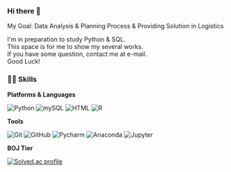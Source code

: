 ### Hi there 👋

My Goal: Data Analysis & Planning Process & Providing Solution in Logistics

I'm in preparation to study Python & SQL.\
This space is for me to show my several works.\
If you have some question, contact me at e-mail.\
Good Luck!

### 🐱‍🐉 Skills
**Platforms & Languages**

![Python](http://img.shields.io/badge/-Python-3776AB?style=flat-square&logo=Python&logoColor=white)
![mySQL](https://camo.githubusercontent.com/373d4fa9ba9245d811336f29bdca4617c00739b772ec8f2ef6ed0f9e7a42e81d/68747470733a2f2f696d672e736869656c64732e696f2f62616467652f4d7953514c2d3434373941313f7374796c653d666c61742d737175617265266c6f676f3d4d7953514c266c6f676f436f6c6f723d7768697465)
![HTML](https://camo.githubusercontent.com/7b9543444702b18e422d9f74ec8ca300dec2bf122b8f6b811cfca082b7f0f412/68747470733a2f2f696d672e736869656c64732e696f2f62616467652f48544d4c2d4533344632363f7374796c653d666c61742d737175617265266c6f676f3d48544d4c35266c6f676f436f6c6f723d7768697465)
![R](https://camo.githubusercontent.com/b2967fa9bb147ff88014d6987b68b9c2aad8c1e29eaee1e346d4c673c5dae4e3/68747470733a2f2f696d672e736869656c64732e696f2f62616467652f522d3237364443333f7374796c653d666c61742d737175617265266c6f676f3d52266c6f676f436f6c6f723d7768697465)

**Tools**

![Git](http://img.shields.io/badge/-Git-F05032?style=flat-square&logo=Git&logoColor=white)
![GitHub](https://camo.githubusercontent.com/01504daa1be08e9f944dd9de6e992d43c1f871770fa8fb2cf7ff6915d973f495/68747470733a2f2f696d672e736869656c64732e696f2f62616467652f4769744875622d3138313731373f7374796c653d666c61742d737175617265266c6f676f3d476974487562266c6f676f436f6c6f723d7768697465)
![Pycharm](https://camo.githubusercontent.com/47ae194c5abe5f1cb79ccdad75711882748142111d7fec925338cac5d0fb7107/68747470733a2f2f696d672e736869656c64732e696f2f62616467652f5079436861726d2d3030303030303f7374796c653d666c61742d737175617265266c6f676f3d5079436861726d266c6f676f436f6c6f723d7768697465)
![Anaconda](https://camo.githubusercontent.com/1b4ed54549d9e0f1f9aecfc812af976899fdab2f9731c10bd92fc64920dbeab3/68747470733a2f2f696d672e736869656c64732e696f2f62616467652f416e61636f6e64612d3434413833333f267374796c653d666c61742d737175617265266c6f676f3d416e61636f6e6461266c6f676f436f6c6f723d7768697465)
![Jupyter](https://camo.githubusercontent.com/4a6363a432f941d6292c404e17f20bbca7f62c995feeb4f265877073b9e5ddac/68747470733a2f2f696d672e736869656c64732e696f2f62616467652f4a7570797465722d4633373632363f7374796c653d666c61742d737175617265266c6f676f3d4a757079746572266c6f676f436f6c6f723d7768697465)


**BOJ Tier**

[![Solved.ac
profile](http://mazassumnida.wtf/api/generate_badge?boj=tkdldjs2654)](https://solved.ac/tkdldjs2654)
